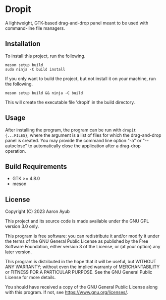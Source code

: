 # Dropit 
A lightweight, GTK-based drag-and-drop panel meant to be used with command-line file managers.

## Installation
To install this project, run the following.
```
meson setup build
sudo ninja -C build install
```

If you only want to build the project, but not install it on your machine, run the following.
```
meson setup build && ninja -C build
```
This will create the executable file 'dropit' in the build directory.

## Usage
After installing the program, the program can be run with `dropit {...FILES}`, where the argument is a list of files for which the drag-and-drop panel is created. You may provide the command line option "-a" or "--autoclose" to automatically close the application after a drag-drop operation.

## Build Requirements
- GTK >= 4.8.0
- meson

## License
Copyright (C) 2023 Aaron Ayub

This project and its source code is made available under the GNU GPL version 3.0 only.

This program is free software: you can redistribute it and/or modify
it under the terms of the GNU General Public License as published by
the Free Software Foundation, either version 3 of the License, or
(at your option) any later version.

This program is distributed in the hope that it will be useful,
but WITHOUT ANY WARRANTY; without even the implied warranty of
MERCHANTABILITY or FITNESS FOR A PARTICULAR PURPOSE.  See the
GNU General Public License for more details.

You should have received a copy of the GNU General Public License
along with this program.  If not, see <https://www.gnu.org/licenses/>.
